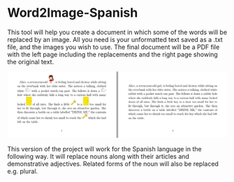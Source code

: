 # Word2Image-Spanish
This tool will help you create a document in which some of the words will be replaced by an image. All you need is your unformatted text saved as a .txt file, and the images you wish to use. The final document will be a PDF file with the left page including the replacements and the right page showing the original text. 

![Example result](/media/front2.png?raw=true "Example result")

This version of the project will work for the Spanish language in the following way. It will replace nouns along with their articles and demonstrative adjectives. Related forms of the noun will also be replaced e.g. plural.
